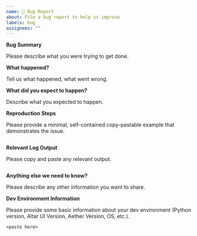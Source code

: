 ```yaml
---
name: 🐛 Bug Report
about: File a bug report to help us improve
labels: bug
assignees: ""
---
```


**Bug Summary**

Please describe what you were trying to get done.

**What happened?**

Tell us what happened, what went wrong.

**What did you expect to happen?**

Describe what you expected to happen.

**Reproduction Steps**

Please provide a minimal, self-contained copy-pastable example that demonstrates the issue.

```python

```

**Relevant Log Output**

Please copy and paste any relevant output.

```console
```

**Anything else we need to know?**

Please describe any other information you want to share.

**Dev Environment Information**

Please provide some basic information about your dev environment (Python version, Altar UI Version, Aether Version, OS, etc.).

```console
<paste here>
```

